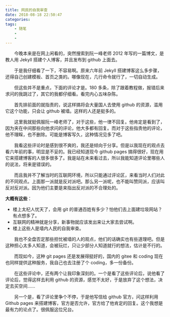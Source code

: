 ```yaml
---
title: 网民的自我审查
date: 2018-08-18 22:50:47
categories:
tags:
    - 随笔
    -
    - 
---
```

　　今晚本来是在网上闲看的，突然搜索到阮一峰老师 2012 年写的一篇博文，是教人用 Jekyll 搭建个人博客，并且发布到 github 上面去。
<!--more-->
　　于是我仔细看了一下，不容易啊。原来六年前 Jekyll 搭建博客这么多步骤，还得自己创建模板、首页之类的。哪像现在，几行命令就行了，一切自动生成。

　　但这些并不是重点，下面的评论才是。180 多条，除了跟着教程做，报错后来求问的我跳过了，其它的我都仔细看。看完内心五味杂陈。

　　首先排前面的就指责的，说这样搞将会大量国人去使用 github 的资源，滥用它这个功能，只会让 github 被墙。这样的人还是挺多的。

　　这里我就挺佩服阮一峰老师了，对于这些，他一律不回复。他肯定是看到了，因为夹在中间那些向他求问的评论，他大多都有回复。而对于这些指责他的评论，他不理睬，也不删除。可能是博客写久，这种情况见多了吧。

　　我看这些评论时是感到很不爽的，我还是倾向于分享。但是以我现在的观点去看六年前的事，明显是不妥的。我已经知道现今 github pages 搞得很好，现在用它来搭建博客的人很多很多了。我是站在未来看过去，所以我能知道评论里哪些人的说法，将来是错误的。

　　而且我并不了解当时的互联网环境，所以只能通过评论区，来看当时人们对此的不同观点。上面那一派就是反对派吧。那么另一派呢，也不能叫赞同派，应该叫反对反对派。因为他们主要是来指出反对派的不合理处的。

**大概有这些**：
- 楼上太杞人忧天了，会用 git 的普通百姓有多少？怕他们去上面建垃圾网站？有点想多了。
- 互联网的精神就是分享，新事物就应该发出来让大家去尝试啊。
- 楼上这些人是墙内人民的自我审查。

　　我也不全盘否定那些担忧被墙的人的观点，他们的话确实也有些道理吧。但是这种担心太多人知道，会被玩烂，只让少部分人知道就行的想法，估计是不行的。

　　而现如今，这种 git pages 还是发展得挺好的，国内的 gitee 和 coding 现在也同样提供这种服务，我自己也去注册了个 coding，多一份备份。

　　在这些评论中，还有两个让我印象深刻的。一个是看了这些评论后，说他看了评论后，觉得这样去利用 github 的资源，感觉不太好，于是放弃了这个想法，决定去买空间……

　　另一个是，看了评论里争个不停，于是他写信给 github 官方，问这样利用 Github pages 来搭建博客，官方是否允许，官方给了他肯定的回复。这个我想是最有力的论点了。很佩服这位兄台。
